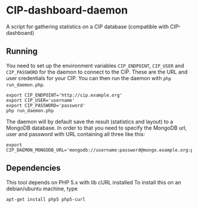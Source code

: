 CIP-dashboard-daemon
====================
A script for gathering statistics on a CIP database (compatible with CIP-dashboard)

Running
-------
You need to set up the environment variables `CIP_ENDPOINT`, `CIP_USER` and
`CIP_PASSWORD` for the daemon to connect to the CIP. These are the URL and user
credentials for your CIP. You can then run the daemon with `php run_daemon.php`.

    export CIP_ENDPOINT='http://cip.example.org'
    export CIP_USER='username'
    export CIP_PASSWORD='password'
    php run_daemon.php

The daemon will by default save the result (statistics and layout) to a MongoDB
database. In order to that you need to specify the MongoDB url, user and
password with URL containing all three like this:

    export CIP_DAEMON_MONGODB_URL='mongodb://username:password@mongo.example.org:port'

Dependencies
-------
This tool depends on PHP 5.x with lib cURL installed
To install this on an debian/ubuntu machine, type

    apt-get install php5 php5-curl
